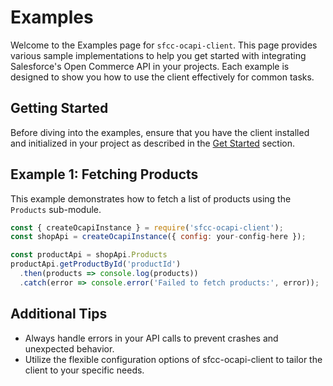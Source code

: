 # Examples

Welcome to the Examples page for `sfcc-ocapi-client`. This page provides various sample implementations to help you get started with integrating Salesforce's Open Commerce API in your projects. Each example is designed to show you how to use the client effectively for common tasks.

## Getting Started

Before diving into the examples, ensure that you have the client installed and initialized in your project as described in the [Get Started](./get-started.html) section.

## Example 1: Fetching Products

This example demonstrates how to fetch a list of products using the `Products` sub-module.

```js
const { createOcapiInstance } = require('sfcc-ocapi-client');
const shopApi = createOcapiInstance({ config: your-config-here });

const productApi = shopApi.Products
productApi.getProductById('productId')
  .then(products => console.log(products))
  .catch(error => console.error('Failed to fetch products:', error));
```

## Additional Tips
* Always handle errors in your API calls to prevent crashes and unexpected behavior.
* Utilize the flexible configuration options of sfcc-ocapi-client to tailor the client to your specific needs.